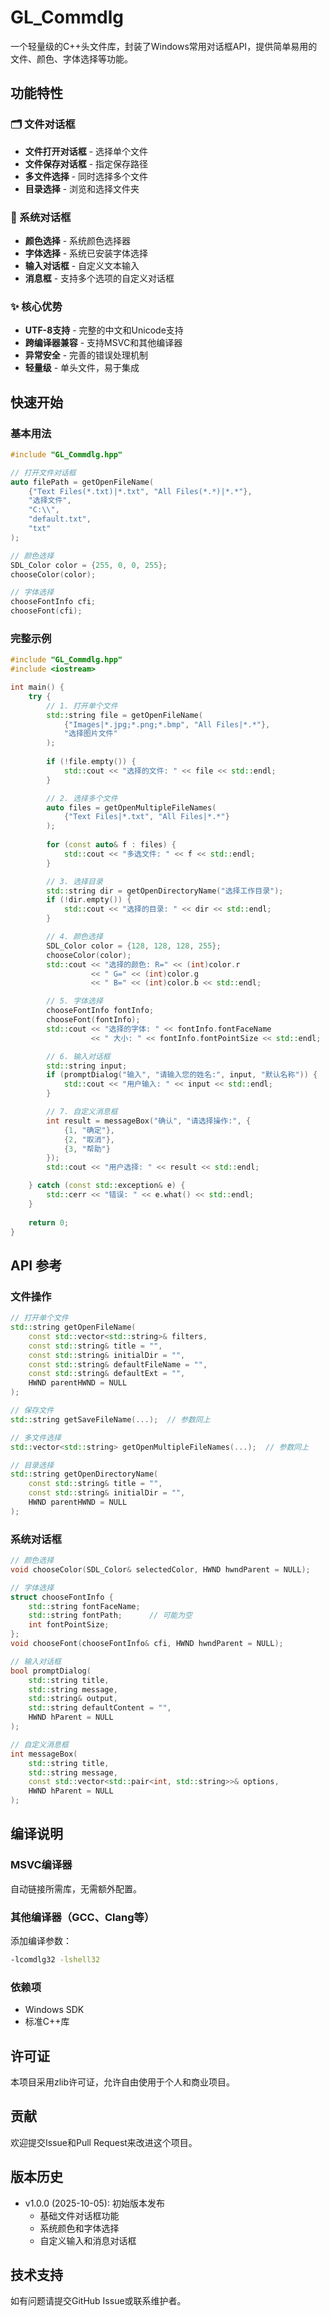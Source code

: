 # GL_Commdlg

一个轻量级的C++头文件库，封装了Windows常用对话框API，提供简单易用的文件、颜色、字体选择等功能。

## 功能特性

### 🗂️ 文件对话框
- **文件打开对话框** - 选择单个文件
- **文件保存对话框** - 指定保存路径
- **多文件选择** - 同时选择多个文件
- **目录选择** - 浏览和选择文件夹

### 🎨 系统对话框
- **颜色选择** - 系统颜色选择器
- **字体选择** - 系统已安装字体选择
- **输入对话框** - 自定义文本输入
- **消息框** - 支持多个选项的自定义对话框

### ✨ 核心优势
- **UTF-8支持** - 完整的中文和Unicode支持
- **跨编译器兼容** - 支持MSVC和其他编译器
- **异常安全** - 完善的错误处理机制
- **轻量级** - 单头文件，易于集成

## 快速开始

### 基本用法

```cpp
#include "GL_Commdlg.hpp"

// 打开文件对话框
auto filePath = getOpenFileName(
    {"Text Files(*.txt)|*.txt", "All Files(*.*)|*.*"},
    "选择文件",
    "C:\\",
    "default.txt",
    "txt"
);

// 颜色选择
SDL_Color color = {255, 0, 0, 255};
chooseColor(color);

// 字体选择
chooseFontInfo cfi;
chooseFont(cfi);
```

### 完整示例

```cpp
#include "GL_Commdlg.hpp"
#include <iostream>

int main() {
    try {
        // 1. 打开单个文件
        std::string file = getOpenFileName(
            {"Images|*.jpg;*.png;*.bmp", "All Files|*.*"},
            "选择图片文件"
        );
        
        if (!file.empty()) {
            std::cout << "选择的文件: " << file << std::endl;
        }

        // 2. 选择多个文件
        auto files = getOpenMultipleFileNames(
            {"Text Files|*.txt", "All Files|*.*"}
        );
        
        for (const auto& f : files) {
            std::cout << "多选文件: " << f << std::endl;
        }

        // 3. 选择目录
        std::string dir = getOpenDirectoryName("选择工作目录");
        if (!dir.empty()) {
            std::cout << "选择的目录: " << dir << std::endl;
        }

        // 4. 颜色选择
        SDL_Color color = {128, 128, 128, 255};
        chooseColor(color);
        std::cout << "选择的颜色: R=" << (int)color.r 
                  << " G=" << (int)color.g 
                  << " B=" << (int)color.b << std::endl;

        // 5. 字体选择
        chooseFontInfo fontInfo;
        chooseFont(fontInfo);
        std::cout << "选择的字体: " << fontInfo.fontFaceName 
                  << " 大小: " << fontInfo.fontPointSize << std::endl;

        // 6. 输入对话框
        std::string input;
        if (promptDialog("输入", "请输入您的姓名:", input, "默认名称")) {
            std::cout << "用户输入: " << input << std::endl;
        }

        // 7. 自定义消息框
        int result = messageBox("确认", "请选择操作:", {
            {1, "确定"},
            {2, "取消"},
            {3, "帮助"}
        });
        std::cout << "用户选择: " << result << std::endl;

    } catch (const std::exception& e) {
        std::cerr << "错误: " << e.what() << std::endl;
    }
    
    return 0;
}
```

## API 参考

### 文件操作

```cpp
// 打开单个文件
std::string getOpenFileName(
    const std::vector<std::string>& filters,
    const std::string& title = "",
    const std::string& initialDir = "",
    const std::string& defaultFileName = "",
    const std::string& defaultExt = "",
    HWND parentHWND = NULL
);

// 保存文件
std::string getSaveFileName(...);  // 参数同上

// 多文件选择
std::vector<std::string> getOpenMultipleFileNames(...);  // 参数同上

// 目录选择
std::string getOpenDirectoryName(
    const std::string& title = "",
    const std::string& initialDir = "",
    HWND parentHWND = NULL
);
```

### 系统对话框

```cpp
// 颜色选择
void chooseColor(SDL_Color& selectedColor, HWND hwndParent = NULL);

// 字体选择
struct chooseFontInfo {
    std::string fontFaceName;
    std::string fontPath;      // 可能为空
    int fontPointSize;
};
void chooseFont(chooseFontInfo& cfi, HWND hwndParent = NULL);

// 输入对话框
bool promptDialog(
    std::string title,
    std::string message, 
    std::string& output,
    std::string defaultContent = "",
    HWND hParent = NULL
);

// 自定义消息框
int messageBox(
    std::string title,
    std::string message,
    const std::vector<std::pair<int, std::string>>& options,
    HWND hParent = NULL
);
```

## 编译说明

### MSVC编译器
自动链接所需库，无需额外配置。

### 其他编译器（GCC、Clang等）
添加编译参数：
```bash
-lcomdlg32 -lshell32
```

### 依赖项
- Windows SDK
- 标准C++库

## 许可证

本项目采用zlib许可证，允许自由使用于个人和商业项目。

## 贡献

欢迎提交Issue和Pull Request来改进这个项目。

## 版本历史

- v1.0.0 (2025-10-05): 初始版本发布
  - 基础文件对话框功能
  - 系统颜色和字体选择
  - 自定义输入和消息对话框

## 技术支持

如有问题请提交GitHub Issue或联系维护者。